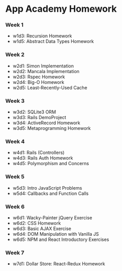 # App Academy Homework

### Week 1
+ w1d3: Recursion Homework
+ w1d5: Abstract Data Types Homework

### Week 2
+ w2d1: Simon Implementation
+ w2d2: Mancala Implementation
+ w2d3: Rspec Homework
+ w2d4: Big-O Homework
+ w2d5: Least-Recently-Used Cache

### Week 3
+ w3d2: SQLite3 ORM
+ w3d3: Rails DemoProject
+ w3d4: ActiveRecord Homework 
+ w3d5: Metaprogramming Homework

### Week 4
+ w4d1: Rails (Controllers)
+ w4d3: Rails Auth Homework
+ w4d5: Polymorphism and Concerns

### Week 5
+ w5d3: Intro JavaScript Problems
+ w5d4: Callbacks and Function Calls

### Week 6
+ w6d1: Wacky-Painter jQuery Exercise
+ w6d2: CSS Homework
+ w6d3: Basic AJAX Exercise
+ w6d4: DOM Manipulation with Vanilla JS
+ w6d5: NPM and React Introductory Exercises

### Week 7
+ w7d1: Dollar Store: React-Redux Homework
